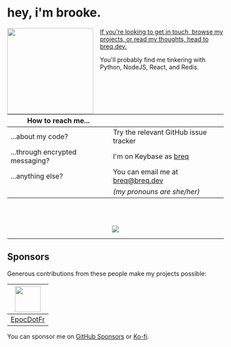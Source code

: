 # hey, i'm brooke.

<a href="https://breq.dev/">
    <img align="left" width="200" height="200" style="margin-right: 1rem;" src="flashy.gif" />
</a>

[If you're looking to get in touch, browse my projects, or read my thoughts, head to breq.dev.](https://breq.dev/)

You'll probably find me tinkering with Python, NodeJS, React, and Redis.

| How to reach me...              |                                                           |
| ------------------------------- | --------------------------------------------------------- |
| ...about my code?               | Try the relevant GitHub issue tracker                     |
| ...through encrypted messaging? | I'm on Keybase as [breq](https://keybase.io/breq)         |
| ...anything else?               | You can email me at [breq@breq.dev](mailto:breq@breq.dev) |
|                                 | _(my pronouns are she/her)_                               |

<br />
<br />

<p align="center">
    <img src="https://github-readme-stats.vercel.app/api?username=breq16" />
</p>

---

## Sponsors

Generous contributions from these people make my projects possible:

| <a href="https://github.com/EpocDotFr"><img src="https://github.com/EpocDotFr.png" width="60px" alt="" /></a> |
| ------------------------------------------------------------------------------------------------------------- |
| [EpocDotFr](https://github.com/EpocDotFr)                                                                     |

You can sponsor me on [GitHub Sponsors](https://github.com/sponsors/Breq16) or [Ko-fi](https://ko-fi.com/breq16).

